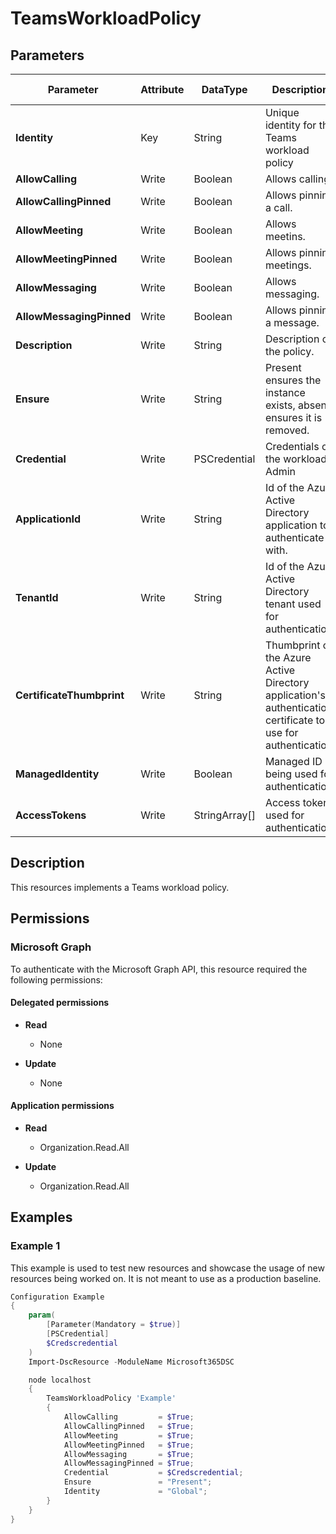 ﻿# TeamsWorkloadPolicy

## Parameters

| Parameter | Attribute | DataType | Description | Allowed Values |
| --- | --- | --- | --- | --- |
| **Identity** | Key | String | Unique identity for the Teams workload policy | |
| **AllowCalling** | Write | Boolean | Allows calling. | |
| **AllowCallingPinned** | Write | Boolean | Allows pinning a call. | |
| **AllowMeeting** | Write | Boolean | Allows meetins. | |
| **AllowMeetingPinned** | Write | Boolean | Allows pinning meetings. | |
| **AllowMessaging** | Write | Boolean | Allows messaging. | |
| **AllowMessagingPinned** | Write | Boolean | Allows pinning a message. | |
| **Description** | Write | String | Description of the policy. | |
| **Ensure** | Write | String | Present ensures the instance exists, absent ensures it is removed. | `Present`, `Absent` |
| **Credential** | Write | PSCredential | Credentials of the workload's Admin | |
| **ApplicationId** | Write | String | Id of the Azure Active Directory application to authenticate with. | |
| **TenantId** | Write | String | Id of the Azure Active Directory tenant used for authentication. | |
| **CertificateThumbprint** | Write | String | Thumbprint of the Azure Active Directory application's authentication certificate to use for authentication. | |
| **ManagedIdentity** | Write | Boolean | Managed ID being used for authentication. | |
| **AccessTokens** | Write | StringArray[] | Access token used for authentication. | |


## Description

This resources implements a Teams workload policy.


## Permissions

### Microsoft Graph

To authenticate with the Microsoft Graph API, this resource required the following permissions:

#### Delegated permissions

- **Read**

    - None

- **Update**

    - None

#### Application permissions

- **Read**

    - Organization.Read.All

- **Update**

    - Organization.Read.All

## Examples

### Example 1

This example is used to test new resources and showcase the usage of new resources being worked on.
It is not meant to use as a production baseline.

```powershell
Configuration Example
{
    param(
        [Parameter(Mandatory = $true)]
        [PSCredential]
        $Credscredential
    )
    Import-DscResource -ModuleName Microsoft365DSC

    node localhost
    {
        TeamsWorkloadPolicy 'Example'
        {
            AllowCalling         = $True;
            AllowCallingPinned   = $True;
            AllowMeeting         = $True;
            AllowMeetingPinned   = $True;
            AllowMessaging       = $True;
            AllowMessagingPinned = $True;
            Credential           = $Credscredential;
            Ensure               = "Present";
            Identity             = "Global";
        }
    }
}
```

